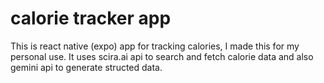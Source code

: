 # calorie tracker app

This is react native (expo) app for tracking calories, I made this for my personal use. It uses scira.ai api to search and fetch calorie data and also gemini api to generate structed data.
